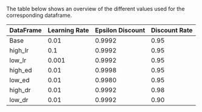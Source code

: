 ﻿The table below shows an overview of the different values used for the corresponding dataframe.

| DataFrame | Learning Rate | Epsilon Discount | Discount Rate | 
|-----------|:--------------|:-----------------|:--------------|
| Base      | 0.01          | 0.9992           | 0.95          | 
| high_lr   | 0.1           | 0.9992           | 0.95          | 
| low_lr    | 0.001         | 0.9992           | 0.95          |
| high_ed   | 0.01          | 0.9998           | 0.95          | 
| low_ed    | 0.01          | 0.9980           | 0.95          |
| high_dr   | 0.01          | 0.9992           | 0.98          | 
| low_dr    | 0.01          | 0.9992           | 0.90          |

